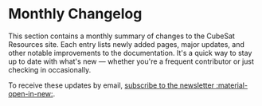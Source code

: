 # Monthly Changelog

This section contains a monthly summary of changes to the CubeSat Resources site. Each entry lists newly added pages, major updates, and other notable improvements to the documentation. It's a quick way to stay up to date with what's new — whether you're a frequent contributor or just checking in occasionally.

To receive these updates by email, [subscribe to the newsletter :material-open-in-new:](https://buttondown.com/buildacubesat#subscribe-form).
